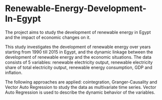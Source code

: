 # Renewable-Energy-Development-In-Egypt
The project aims to study the development of renewable energy in Egypt and the impact of economic changes on it.

This study investigates the development of renewable energy over years starting from 1990 till 2015
in Egypt, and the dynamic linkage between the development of renewable energy and the economic
situations. The data consists of 5 variables: renewable electricity output, renewable electricity share of total
electricity output, renewable energy consumption, GDP and inflation.

The following approaches are applied: cointegration, Granger-Causality and Vector Auto Regression to study the data as
multivariate time series. Vector Auto Regression is used to describe the dynamic behavior of the
variables.
